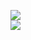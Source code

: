 [![](https://img.shields.io/badge/Made%20With-Github%20Spray-lightgrey.svg?style=for-the-badge&logo=github)](https://github.com/Annihil/github-spray#7682)  
[![](https://i.imgur.com/2DrTn0Z.gif)](https://github.com/Annihil/github-spray)